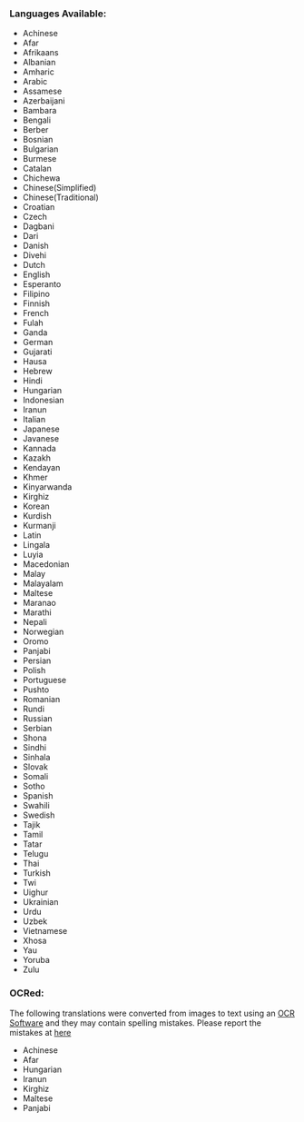 ### Languages Available:

- Achinese
- Afar
- Afrikaans
- Albanian
- Amharic
- Arabic
- Assamese
- Azerbaijani
- Bambara
- Bengali
- Berber
- Bosnian
- Bulgarian
- Burmese
- Catalan
- Chichewa
- Chinese(Simplified)
- Chinese(Traditional)
- Croatian
- Czech
- Dagbani
- Dari
- Danish
- Divehi
- Dutch
- English
- Esperanto
- Filipino
- Finnish
- French
- Fulah
- Ganda
- German
- Gujarati
- Hausa
- Hebrew
- Hindi
- Hungarian
- Indonesian
- Iranun
- Italian
- Japanese
- Javanese
- Kannada
- Kazakh
- Kendayan
- Khmer
- Kinyarwanda
- Kirghiz
- Korean
- Kurdish
- Kurmanji
- Latin
- Lingala
- Luyia
- Macedonian
- Malay
- Malayalam
- Maltese
- Maranao
- Marathi
- Nepali
- Norwegian
- Oromo
- Panjabi
- Persian
- Polish
- Portuguese
- Pushto
- Romanian
- Rundi
- Russian
- Serbian
- Shona
- Sindhi
- Sinhala
- Slovak
- Somali
- Sotho
- Spanish
- Swahili
- Swedish
- Tajik
- Tamil
- Tatar
- Telugu
- Thai
- Turkish
- Twi
- Uighur
- Ukrainian
- Urdu
- Uzbek
- Vietnamese
- Xhosa
- Yau
- Yoruba
- Zulu

### OCRed:
The following translations were converted from images to text using an [OCR Software](https://github.com/tesseract-ocr/tesseract) and they may contain spelling mistakes. Please report the mistakes at [here](https://github.com/fawazahmed0/quran-api/issues/new)
- Achinese
- Afar
- Hungarian
- Iranun
- Kirghiz
- Maltese
- Panjabi
